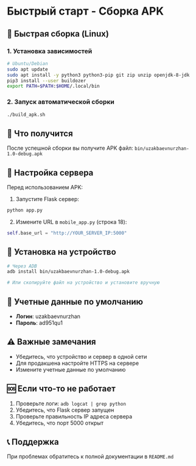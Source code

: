 # Быстрый старт - Сборка APK

## 🚀 Быстрая сборка (Linux)

### 1. Установка зависимостей
```bash
# Ubuntu/Debian
sudo apt update
sudo apt install -y python3 python3-pip git zip unzip openjdk-8-jdk
pip3 install --user buildozer
export PATH=$PATH:$HOME/.local/bin
```

### 2. Запуск автоматической сборки
```bash
./build_apk.sh
```

## 📱 Что получится

После успешной сборки вы получите APK файл: `bin/uzakbaevnurzhan-1.0-debug.apk`

## 🔧 Настройка сервера

Перед использованием APK:

1. Запустите Flask сервер:
```bash
python app.py
```

2. Измените URL в `mobile_app.py` (строка 18):
```python
self.base_url = "http://YOUR_SERVER_IP:5000"
```

## 📲 Установка на устройство

```bash
# Через ADB
adb install bin/uzakbaevnurzhan-1.0-debug.apk

# Или скопируйте файл на устройство и установите вручную
```

## 🔑 Учетные данные по умолчанию

- **Логин**: uzakbaevnurzhan
- **Пароль**: ad951qu1

## ⚠️ Важные замечания

- Убедитесь, что устройство и сервер в одной сети
- Для продакшена настройте HTTPS на сервере
- Измените учетные данные по умолчанию

## 🆘 Если что-то не работает

1. Проверьте логи: `adb logcat | grep python`
2. Убедитесь, что Flask сервер запущен
3. Проверьте правильность IP адреса сервера
4. Убедитесь, что порт 5000 открыт

## 📞 Поддержка

При проблемах обратитесь к полной документации в `README.md`
